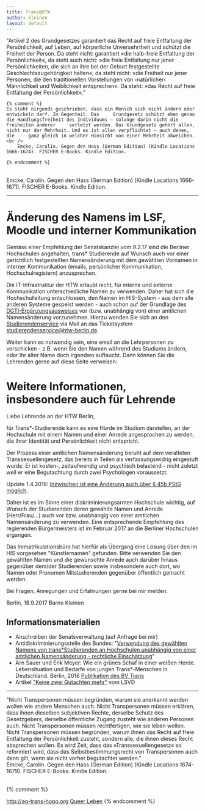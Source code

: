 ```yaml
---
title: Trans@HTW
author: kleinen
layout: default
---
```


<div class="citation">
    "Artikel 2 des Grundgesetzes garantiert das Recht auf freie Entfaltung der Persönlichkeit, auf Leben, auf körperliche     Unversehrtheit und schützt die Freiheit der Person. Da steht nicht: garantiert »die halb-freie Entfaltung der     Persönlichkeit«, da steht auch nicht: »die freie Entfaltung nur jener Persönlichkeiten, die sich an ihre bei der Geburt
    festgestellte Geschlechtszugehörigkeit halten«, da steht nicht: »die Freiheit nur jener Personen, die den traditionellen     Vorstellungen von ›natürlicher‹ Männlichkeit und Weiblichkeit entsprechen«. Da steht: »das Recht auf freie Entfaltung der     Persönlichkeit«."

    {% comment %}
    Es steht nirgends geschrieben, dass ein Mensch sich nicht ändern oder entwickeln darf. Im Gegenteil: Das     Grundgesetz schützt eben genau die Handlungsfreiheit des Individuums – solange darin nicht die Freiheiten anderer     verletzt werden. Das Grundgesetz gehört allen, nicht nur der Mehrheit. Und es ist allen verpflichtet – auch denen, die     ganz gleich in welcher Hinsicht von einer Mehrheit abweichen.<br />
        Emcke, Carolin. Gegen den Hass (German Edition) (Kindle Locations 1666-1674). FISCHER E-Books. Kindle Edition.

    {% endcomment %}
<br />
    Emcke, Carolin. Gegen den Hass (German Edition) (Kindle Locations 1666-1671). FISCHER E-Books. Kindle Edition.
</div>

<hr />



Änderung des Namens im LSF, Moodle und interner Kommunikation
=================================================================

Gemäss einer Empfehlung der Senatskanzlei vom 9.2.17 sind die Berliner Hochschulen angehalten,
trans* Studierende auf Wunsch auch vor einer gerichtlich festgestellten Namensänderung mit dem gewählten Vornamen
in interner Kommunikation (emails, persönlicher Kommunikation, Hochschulregistern) anzusprechen.

Die IT-Infrastruktur der HTW erlaubt nicht, für interne und externe Kommunikation
unterschiedliche Namen zu verwenden. Daher hat sich die Hochschulleitung
entschlossen, den Namen im HIS-System - aus dem alle anderen Systeme gespeist werden -
auch schon auf der Grundlage des [DGTI-Ergänzungsausweises](http://www.dgti.org)
vor (bzw. unabhängig von) einer amtlichen Namensänderung vorzunehmen.
Hierzu wenden Sie sich an den  [Studierendenservice](https://www.htw-berlin.de/studium/studierendenservice/studierenden-service-center/) via Mail an das Ticketsystem [studierendenservice@htw-berlin.de](mailto:studierendenservice@htw-berlin.de).

Weiter kann es notwendig sein, eine email an die Lehrpersonen zu verschicken -
z.B. wenn Sie den Namen während des Studiums ändern, oder Ihr alter Name
doch irgendwo auftaucht. Dann können Sie die Lehrenden gerne auf diese Seite
verweisen:


Weitere Informationen, insbesondere auch für Lehrende
=================================================================

Liebe Lehrende an der HTW Berlin,

für Trans*-Studierende kann es eine Hürde im Studium darstellen, an der Hochschule
mit einem Namen und einer Anrede angesprochen zu werden, die Ihrer Identität und
Persönlichkeit nicht entspricht.  

Der Prozess einer amtlichen Namensänderung beruht auf dem veralteten Transsexuellengesetz, das bereits in Teilen als verfassungswidrig eingestuft wurde. Er ist kosten-, zeitaufwendig und psychisch belastend - nicht zuletzt weil er eine Begutachtung durch zwei Psychologen voraussetzt.

Update 1.4.2019: [Inzwischen ist eine Änderung auch über § 45b PStG möglich](https://www.lsvd.de/recht/ratgeber/transgender/ratgeber-zum-transsexuellengesetz/hinweise-fuer-antragstellerinnen.html).

Daher ist es im Sinne einer diskriminierungsarmen Hochschule wichtig,
auf Wunsch der Studierenden deren gewählte Namen und Anrede (Herr/Frau/...) auch
vor bzw. unabhängig von einer amtlichen Namensänderung zu verwenden.
Eine entsprechende Empfehlung des regierenden Bürgermeisters ist im Februar 2017
an die Berliner Hochschulen ergangen.

Das Immatrikulationsbüro hat hierfür als Übergang eine Lösung über den im HIS vorgesehen
"Künstlernamen" gefunden. Bitte verwenden Sie den gewählten Namen und die
gewünschte Anrede auch darüber hinaus gegenüber dem/der Studierenden sowie
insbesondere auch dort, wo Namen oder Pronomen Mitstudierenden
gegenüber öffentlich gemacht werden.

Bei Fragen, Anregungen und Erfahrungen gerne bei mir melden.

Berlin, 18.9.2017 Barne Kleinen

## Informationsmaterialien
  * Anschreiben der Senatsverwaltung (auf Anfrage bei mir)
  * Antidiskriminierungsstelle des Bundes: "[Verwendung des gewählten Namens von trans*Studierenden
  an Hochschulen unabhängig von einer amtlichen Namensänderung - rechtliche Einschätzung](https://www.antidiskriminierungsstelle.de/SharedDocs/Downloads/DE/Literatur_Bildung/Name_Trans_Studierende.html)"
  * Arn Sauer und Erik Meyer: Wie ein grünes Schaf in einer weißen Herde. Lebensituation und Bedarfe von jungen Trans*-Menschen in Deutschland. Berlin, 2016 [Publikation des BV Trans](http://www.bv-trans.de/portfolio-item/wie-ein-gruenes-schaf/)
  * Artikel ["Keine zwei Gutachten mehr"](https://www.lsvd.de/recht/ratgeber/transgender/ratgeber-zum-transsexuellengesetz/hinweis-keine-zwei-gutachten-mehr.html) vom LSVD



<hr />


<div class="citation">

"Nicht Transpersonen müssen begründen, warum sie anerkannt werden wollen wie andere Menschen auch. Nicht Transpersonen müssen erklären, dass ihnen dieselben subjektiven Rechte, derselbe Schutz des Gesetzgebers, derselbe öffentliche Zugang zusteht wie anderen Personen auch. Nicht Transpersonen müssen rechtfertigen, wie sie leben wollen. Nicht Transpersonen müssen begründen, warum ihnen das Recht auf freie Entfaltung der Persönlichkeit zusteht, sondern alle, die ihnen dieses Recht absprechen wollen. Es wird Zeit, dass das »Transsexuellengesetz« so reformiert wird, dass das Selbstbestimmungsrecht von Transpersonen auch dann gilt, wenn sie nicht vorher begutachtet werden."
<br />
Emcke, Carolin. Gegen den Hass (German Edition) (Kindle Locations 1674-1679). FISCHER E-Books. Kindle Edition.
</div>


<br />
{% comment %}

http://ag-trans-hopo.org
[Queer Leben](https://queer-leben.de/material/)
{% endcomment %}
